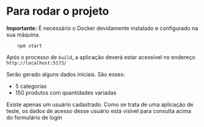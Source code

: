 # Para rodar o projeto

**Importante:** É necessário o Docker devidamente instalado e configurado na sua máquina.
```
    npm start
```

Após o processo de `build`, a aplicação deverá estar acessível no endereço `http://localhost:5173/`

Serão gerado alguns dados iniciais. São esses:
- 5 categorias
- 150 produtos com quantidades variadas

Existe apenas um usuário cadastrado. Como se trata de uma aplicação de teste, os dados de acesso desse 
usuário está visível para consulta acima do formulário de login